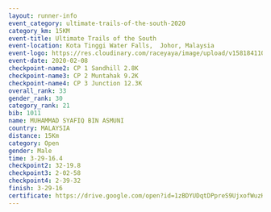 ```yaml
--- 
layout: runner-info 
event_category: ultimate-trails-of-the-south-2020 
category_km: 15KM 
event-title: Ultimate Trails of the South 
event-location: Kota Tinggi Water Falls,  Johor, Malaysia 
event-logo: https://res.cloudinary.com/raceyaya/image/upload/v1581841103/logo/2020/ultimate-trails-2020_i93dfj.jpg 
event-date: 2020-02-08 
checkpoint-name2: CP 1 Sandhill 2.8K 
checkpoint-name3: CP 2 Muntahak 9.2K 
checkpoint-name4: CP 3 Junction 12.3K 
overall_rank: 33
gender_rank: 30
category_rank: 21
bib: 1011
name: MUHAMMAD SYAFIQ BIN ASMUNI
country: MALAYSIA
distance: 15Km
category: Open
gender: Male
time: 3-29-16.4
checkpoint2: 32-19.8
checkpoint3: 2-02-58
checkpoint4: 2-39-32
finish: 3-29-16
certificate: https://drive.google.com/open?id=1zBDYUDqtDPpreS9UjxofWuzHe6DbakiE
--- 
```

